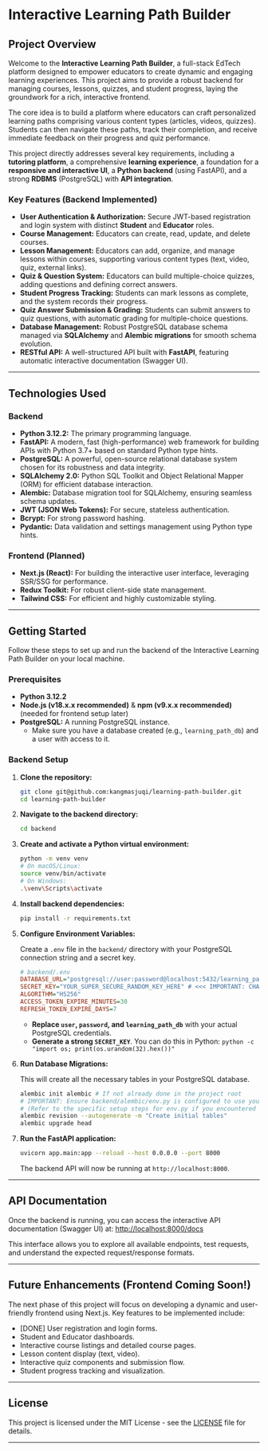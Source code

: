 # Interactive Learning Path Builder

## Project Overview

Welcome to the **Interactive Learning Path Builder**, a full-stack EdTech platform designed to empower educators to create dynamic and engaging learning experiences. This project aims to provide a robust backend for managing courses, lessons, quizzes, and student progress, laying the groundwork for a rich, interactive frontend.

The core idea is to build a platform where educators can craft personalized learning paths comprising various content types (articles, videos, quizzes). Students can then navigate these paths, track their completion, and receive immediate feedback on their progress and quiz performance.

This project directly addresses several key requirements, including a **tutoring platform**, a comprehensive **learning experience**, a foundation for a **responsive and interactive UI**, a **Python backend** (using FastAPI), and a strong **RDBMS** (PostgreSQL) with **API integration**.

### Key Features (Backend Implemented)

* **User Authentication & Authorization:** Secure JWT-based registration and login system with distinct **Student** and **Educator** roles.
* **Course Management:** Educators can create, read, update, and delete courses.
* **Lesson Management:** Educators can add, organize, and manage lessons within courses, supporting various content types (text, video, quiz, external links).
* **Quiz & Question System:** Educators can build multiple-choice quizzes, adding questions and defining correct answers.
* **Student Progress Tracking:** Students can mark lessons as complete, and the system records their progress.
* **Quiz Answer Submission & Grading:** Students can submit answers to quiz questions, with automatic grading for multiple-choice questions.
* **Database Management:** Robust PostgreSQL database schema managed via **SQLAlchemy** and **Alembic migrations** for smooth schema evolution.
* **RESTful API:** A well-structured API built with **FastAPI**, featuring automatic interactive documentation (Swagger UI).

---

## Technologies Used

### Backend

* **Python 3.12.2:** The primary programming language.
* **FastAPI:** A modern, fast (high-performance) web framework for building APIs with Python 3.7+ based on standard Python type hints.
* **PostgreSQL:** A powerful, open-source relational database system chosen for its robustness and data integrity.
* **SQLAlchemy 2.0:** Python SQL Toolkit and Object Relational Mapper (ORM) for efficient database interaction.
* **Alembic:** Database migration tool for SQLAlchemy, ensuring seamless schema updates.
* **JWT (JSON Web Tokens):** For secure, stateless authentication.
* **Bcrypt:** For strong password hashing.
* **Pydantic:** Data validation and settings management using Python type hints.

### Frontend (Planned)

* **Next.js (React):** For building the interactive user interface, leveraging SSR/SSG for performance.
* **Redux Toolkit:** For robust client-side state management.
* **Tailwind CSS:** For efficient and highly customizable styling.

---

## Getting Started

Follow these steps to set up and run the backend of the Interactive Learning Path Builder on your local machine.

### Prerequisites

* **Python 3.12.2**
* **Node.js (v18.x.x recommended)** & **npm (v9.x.x recommended)** (needed for frontend setup later)
* **PostgreSQL:** A running PostgreSQL instance.
    * Make sure you have a database created (e.g., `learning_path_db`) and a user with access to it.

### Backend Setup

1.  **Clone the repository:**

    ```bash
    git clone git@github.com:kangmasjuqi/learning-path-builder.git
    cd learning-path-builder
    ```

2.  **Navigate to the backend directory:**

    ```bash
    cd backend
    ```

3.  **Create and activate a Python virtual environment:**

    ```bash
    python -m venv venv
    # On macOS/Linux:
    source venv/bin/activate
    # On Windows:
    .\venv\Scripts\activate
    ```

4.  **Install backend dependencies:**

    ```bash
    pip install -r requirements.txt
    ```

5.  **Configure Environment Variables:**

    Create a `.env` file in the `backend/` directory with your PostgreSQL connection string and a secret key.

    ```ini
    # backend/.env
    DATABASE_URL="postgresql://user:password@localhost:5432/learning_path_db"
    SECRET_KEY="YOUR_SUPER_SECURE_RANDOM_KEY_HERE" # <<< IMPORTANT: CHANGE THIS!
    ALGORITHM="HS256"
    ACCESS_TOKEN_EXPIRE_MINUTES=30
    REFRESH_TOKEN_EXPIRE_DAYS=7
    ```

    * **Replace `user`, `password`, and `learning_path_db`** with your actual PostgreSQL credentials.
    * **Generate a strong `SECRET_KEY`**. You can do this in Python: `python -c "import os; print(os.urandom(32).hex())"`

6.  **Run Database Migrations:**

    This will create all the necessary tables in your PostgreSQL database.

    ```bash
    alembic init alembic # If not already done in the project root
    # IMPORTANT: Ensure backend/alembic/env.py is configured to use your .env.
    # (Refer to the specific setup steps for env.py if you encountered issues during implementation)
    alembic revision --autogenerate -m "Create initial tables"
    alembic upgrade head
    ```

7.  **Run the FastAPI application:**

    ```bash
    uvicorn app.main:app --reload --host 0.0.0.0 --port 8000
    ```

    The backend API will now be running at `http://localhost:8000`.

---

## API Documentation

Once the backend is running, you can access the interactive API documentation (Swagger UI) at:
[http://localhost:8000/docs](http://localhost:8000/docs)

This interface allows you to explore all available endpoints, test requests, and understand the expected request/response formats.

---

## Future Enhancements (Frontend Coming Soon!)

The next phase of this project will focus on developing a dynamic and user-friendly frontend using Next.js. Key features to be implemented include:

* [DONE] User registration and login forms.
* Student and Educator dashboards.
* Interactive course listings and detailed course pages.
* Lesson content display (text, video).
* Interactive quiz components and submission flow.
* Student progress tracking and visualization.

---

## License

This project is licensed under the MIT License - see the [LICENSE](LICENSE) file for details.

---